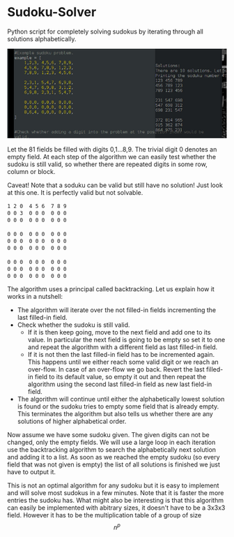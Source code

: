 # Sudoku-Solver
Python script for completely solving sudokus by iterating through all solutions alphabetically. 

![Screenshot](example.jpg "Screenshot")

Let the 81 fields be filled with digits 0,1...8,9. The trivial digit 0 denotes an empty field. At each step of the algorithm we can easily test whether the sudoku is still valid, so whether there are repeated digits in some row, column or block. 

Caveat!
Note that a soduku can be valid but still have no solution! Just look at this one. It is perfectly valid but not solvable. 

    1 2 0  4 5 6  7 8 9 
    0 0 3  0 0 0  0 0 0 
    0 0 0  0 0 0  0 0 0 

    0 0 0  0 0 0  0 0 0 
    0 0 0  0 0 0  0 0 0 
    0 0 0  0 0 0  0 0 0 

    0 0 0  0 0 0  0 0 0 
    0 0 0  0 0 0  0 0 0 
    0 0 0  0 0 0  0 0 0

The algorithm uses a principal called backtracking. Let us explain how it works in a nutshell:
- The algorithm will iterate over the not filled-in fields incrementing the last filled-in field.
- Check whether the sudoku is still valid.
  - If it is then keep going, move to the next field and add one to its value. In particular the next field is going to be empty so set it to one and repeat the algorithm with a different field as last filled-in field.
  - If it is not then the last filled-in field has to be incremented again. This happens until we either reach some valid digit or we reach an over-flow. In case of an over-flow we go back. Revert the last filled-in field to its default value, so empty it out and then repeat the algorithm using the second last filled-in field as new last field-in field.     
- The algorithm will continue until either the alphabetically lowest solution is found or the sudoku tries to empty some field that is already empty. This terminates the algorithm but also tells us whether there are any solutions of higher alphabetical order.

Now assume we have some sudoku given. The given digits can not be changed, only the empty fields. We will use a large loop in each iteration use the backtracking algorithm to search the alphabetically next solution and adding it to a list. As soon as we reached the empty sudoku (so every field that was not given is empty) the list of all solutions is finished we just have to output it. 


This is not an optimal algorithm for any sudoku but it is easy to implement and will solve most sudokus in a few minutes. Note that it is faster the more entries the sudoku has. What might also be interesting is that this algorithm can easily be implemented with abitrary sizes, it doesn't have to be a 3x3x3 field. However it has to be the multiplication table of a group of size $$n^p$$
